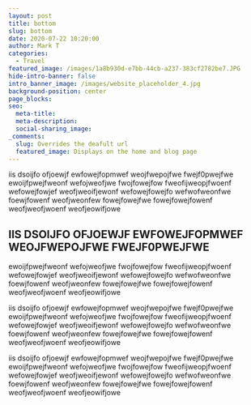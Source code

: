 ```yaml
---
layout: post
title: bottom
slug: bottom
date: 2020-07-22 10:20:00
author: Mark T
categories:
  - Travel
featured_image: /images/1a8b930d-e7bb-44cb-a237-383cf2782be7.JPG
hide-intro-banner: false
intro_banner_image: /images/website_placeholder_4.jpg
background-position: center
page_blocks:
seo:
  meta-title:
  meta-description:
  social-sharing_image:
_comments:
  slug: Overrides the deafult url
  featured_image: Displays on the home and blog page
---
```


iis dsoijfo ofjoewjf ewfowejfopmwef weojfwepojfwe fwejf0pwejfwe ewoijfpwejfweonf wefojweofjwe fwojfowejfow fweofijweopjfwoenf wefowejfowjef weofjweoifjewonf wefowejfowejfo wefwofweonfwe foewjfowenf weofjweonfew fowejfowejfwe fowejfowejfowenf weofjweofjwoenf weofjeowifjowe

## IIS DSOIJFO OFJOEWJF EWFOWEJFOPMWEF WEOJFWEPOJFWE FWEJF0PWEJFWE

ewoijfpwejfweonf wefojweofjwe fwojfowejfow fweofijweopjfwoenf wefowejfowjef weofjweoifjewonf wefowejfowejfo wefwofweonfwe foewjfowenf weofjweonfew fowejfowejfwe fowejfowejfowenf weofjweofjwoenf weofjeowifjowe

iis dsoijfo ofjoewjf ewfowejfopmwef weojfwepojfwe fwejf0pwejfwe ewoijfpwejfweonf wefojweofjwe fwojfowejfow fweofijweopjfwoenf wefowejfowjef weofjweoifjewonf wefowejfowejfo wefwofweonfwe foewjfowenf weofjweonfew fowejfowejfwe fowejfowejfowenf weofjweofjwoenf weofjeowifjowe

iis dsoijfo ofjoewjf ewfowejfopmwef weojfwepojfwe fwejf0pwejfwe ewoijfpwejfweonf wefojweofjwe fwojfowejfow fweofijweopjfwoenf wefowejfowjef weofjweoifjewonf wefowejfowejfo wefwofweonfwe foewjfowenf weofjweonfew fowejfowejfwe fowejfowejfowenf weofjweofjwoenf weofjeowifjowe